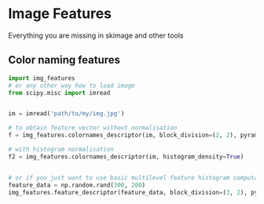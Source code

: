 # Image Features

Everything you are missing in skimage and other tools

## Color naming features
```python
import img_features
# or any other way how to load image
from scipy.misc import imread


im = imread('path/to/my/img.jpg')

# to obtain feature vector without normalisation
f = img_features.colornames_descriptor(im, block_division=(2, 2), pyramid_levels=2, histogram_density=False)

# with histogram normalisation
f2 = img_features.colornames_descriptor(im, histogram_density=True)


# or if you just want to use basic multilevel feature histogram computation, you can call
feature_data = np.random.rand(300, 200)
img_features.feature_descriptor(feature_data, block_division=(3, 2), pyramid_levels=4, histogram_density=True)


```